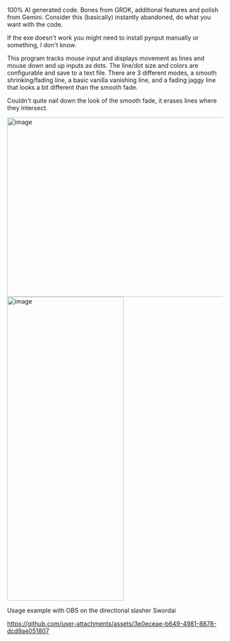 100% AI generated code.  Bones from GROK, additional features and polish from Gemini.  Consider this (basically) instantly abandoned, do what you want with the code.

If the exe doesn't work you might need to install pynput manually or something, I don't know.

This program tracks mouse input and displays movement as lines and mouse down and up inputs as dots.  The line/dot size and colors are configurable and save to a text file.  There are 3 different modes, a smooth shrinking/fading line, a basic vanilla vanishing line, and a fading jaggy line that looks a bit different than the smooth fade.

Couldn't quite nail down the look of the smooth fade, it erases lines where they intersect.

<img width="768" height="419" alt="image" src="https://github.com/user-attachments/assets/86e46593-7147-458d-8eb7-168aaf5d7e8c" />
<img width="272" height="710" alt="image" src="https://github.com/user-attachments/assets/7066a654-05ca-412e-b907-7bdc93485b7d" />

Usage example with OBS on the directional slasher Swordai

https://github.com/user-attachments/assets/3e0eceae-b649-4981-8878-dcd9ae051807

